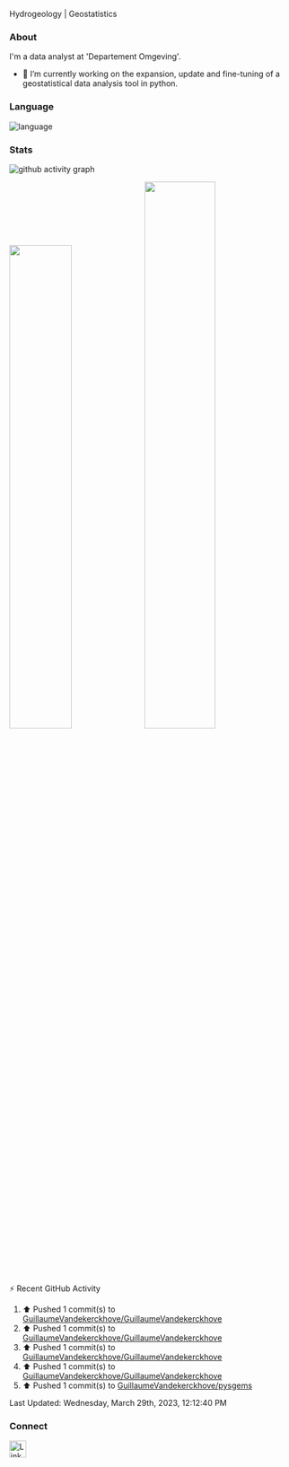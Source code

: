 Hydrogeology | Geostatistics

### About

I'm a data analyst at 'Departement Omgeving'.
- 🔭 I’m currently working on the expansion, update and fine-tuning of a geostatistical data analysis tool in python.

### Language
![language](https://github-readme-stats.vercel.app/api/top-langs?username=GuillaumeVandekerckhove&show_icons=true&theme=dark&hide_border=true) 

### Stats

![github activity graph](https://github-readme-activity-graph.cyclic.app/graph?username=GuillaumeVandekerckhove&line=2C60D2&theme=high-contrast)

<div><img style="height: auto; width: 47%;" class="img" src="https://github-readme-stats.vercel.app/api?username=GuillaumeVandekerckhove&show_icons=true&theme=github_dark"/>
<img style="height: auto; width: 50%;" class="img" src="https://github-readme-streak-stats.herokuapp.com/?user=GuillaumeVandekerckhove&theme=github-dark-blue"/>
</div>


<!-- https://github.com/jamesgeorge007/github-activity-readme -->
⚡ Recent GitHub Activity</summary>


<!--RECENT_ACTIVITY:start-->
1. ⬆️ Pushed 1 commit(s) to [GuillaumeVandekerckhove/GuillaumeVandekerckhove](https://github.com/GuillaumeVandekerckhove/GuillaumeVandekerckhove)<br>
2. ⬆️ Pushed 1 commit(s) to [GuillaumeVandekerckhove/GuillaumeVandekerckhove](https://github.com/GuillaumeVandekerckhove/GuillaumeVandekerckhove)<br>
3. ⬆️ Pushed 1 commit(s) to [GuillaumeVandekerckhove/GuillaumeVandekerckhove](https://github.com/GuillaumeVandekerckhove/GuillaumeVandekerckhove)<br>
4. ⬆️ Pushed 1 commit(s) to [GuillaumeVandekerckhove/GuillaumeVandekerckhove](https://github.com/GuillaumeVandekerckhove/GuillaumeVandekerckhove)<br>
5. ⬆️ Pushed 1 commit(s) to [GuillaumeVandekerckhove/pysgems](https://github.com/GuillaumeVandekerckhove/pysgems)<br>
<!--RECENT_ACTIVITY:end-->

<!--RECENT_ACTIVITY:last_update-->
Last Updated: Wednesday, March 29th, 2023, 12:12:40 PM
<!--RECENT_ACTIVITY:last_update_end-->


### Connect
<td >
    <a href="https://www.linkedin.com/in/guillaume-vandekerckhove"/><img src="https://user-images.githubusercontent.com/79251807/201449314-7f30a723-3b7e-45f2-b99b-093f8d9ce971.png" width="30" alt="LinkedIn logo"/></a>
</td>
    
